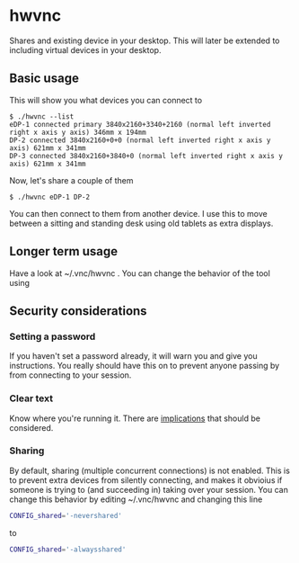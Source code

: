 # hwvnc


Shares and existing device in your desktop. This will later be extended to including virtual devices in your desktop.

## Basic usage

This will show you what devices you can connect to

```
$ ./hwvnc --list
eDP-1 connected primary 3840x2160+3340+2160 (normal left inverted right x axis y axis) 346mm x 194mm
DP-2 connected 3840x2160+0+0 (normal left inverted right x axis y axis) 621mm x 341mm
DP-3 connected 3840x2160+3840+0 (normal left inverted right x axis y axis) 621mm x 341mm

```

Now, let's share a couple of them

```
$ ./hwvnc eDP-1 DP-2
```

You can then connect to them from another device. I use this to move between a sitting and standing desk using old tablets as extra displays.

## Longer term usage

Have a look at ~/.vnc/hwvnc . You can change the behavior of the tool using 

## Security considerations

### Setting a password

If you haven't set a password already, it will warn you and give you instructions. You really should have this on to prevent anyone passing by from connecting to your session.

### Clear text

Know where you're running it. There are [implications](https://www.reddit.com/r/AskNetsec/comments/3djr8t/could_someone_explain_to_me_what_makes_vnc/) that should be considered.

### Sharing

By default, sharing (multiple concurrent connections) is not enabled. This is to prevent extra devices from silently connecting, and makes it obvioius if someone is trying to (and succeeding in) taking over your session. You can change this behavior by editing ~/.vnc/hwvnc and changing this line

```bash
CONFIG_shared='-nevershared'
```

to

```bash
CONFIG_shared='-alwaysshared'
```
